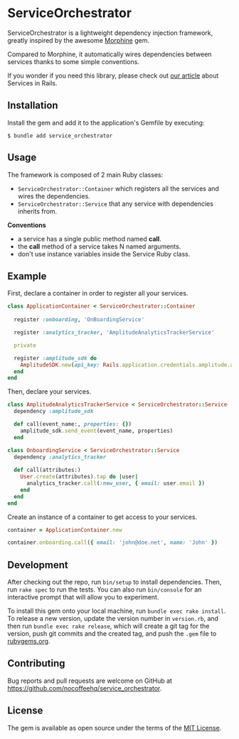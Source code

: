 # ServiceOrchestrator

ServiceOrchestrator is a lightweight dependency injection framework, greatly inspired by the awesome [Morphine](https://github.com/bkeepers/morphine) gem.

Compared to Morphine, it automatically wires dependencies between services thanks to some simple conventions.

If you wonder if you need this library, please check out [our article]() about Services in Rails.

## Installation

Install the gem and add it to the application's Gemfile by executing:

    $ bundle add service_orchestrator

## Usage

The framework is composed of 2 main Ruby classes:

- `ServiceOrchestrator::Container` which registers all the services and wires the dependencies.
- `ServiceOrchestrator::Service` that any service with dependencies inherits from.

**Conventions**

- a service has a single public method named **call**.
- the **call** method of a service takes N named arguments.
- don't use instance variables inside the Service Ruby class.

## Example

First, declare a container in order to register all your services.

```ruby
class ApplicationContainer < ServiceOrchestrator::Container
  
  register :onboarding, 'OnBoardingService'

  register :analytics_tracker, 'AmplitudeAnalyticsTrackerService'

  private

  register :amplitude_sdk do
    AmplitudeSDK.new(api_key: Rails.application.credentials.amplitude.api_key)
  end
end
```

Then, declare your services.

```ruby
class AmplitudeAnalyticsTrackerService < ServiceOrchestrator::Service
  dependency :amplitude_sdk

  def call(event_name:, properties: {})
    amplitude_sdk.send_event(event_name, properties)
  end
```

```ruby
class OnboardingService < ServiceOrchestrator::Service
  dependency :analytics_tracker
  
  def call(attributes:)
    User.create(attributes).tap do |user|
      analytics_tracker.call(:new_user, { email: user.email })
    end
  end
end
```

Create an instance of a container to get access to your services.

```ruby
container = ApplicationContainer.new

container.onboarding.call({ email: 'john@doe.net', name: 'John' })
```

## Development

After checking out the repo, run `bin/setup` to install dependencies. Then, run `rake spec` to run the tests. You can also run `bin/console` for an interactive prompt that will allow you to experiment.

To install this gem onto your local machine, run `bundle exec rake install`. To release a new version, update the version number in `version.rb`, and then run `bundle exec rake release`, which will create a git tag for the version, push git commits and the created tag, and push the `.gem` file to [rubygems.org](https://rubygems.org).

## Contributing

Bug reports and pull requests are welcome on GitHub at https://github.com/nocoffeehq/service_orchestrator.

## License

The gem is available as open source under the terms of the [MIT License](https://opensource.org/licenses/MIT).
